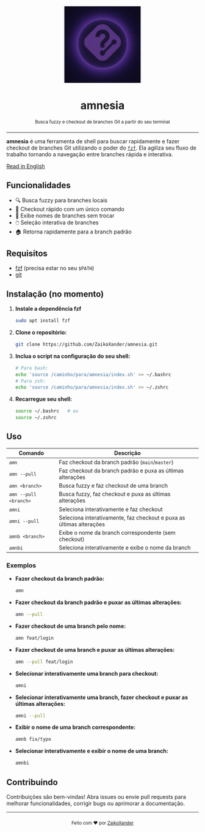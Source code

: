<div align="center">
  <img src="github/docs/logo-2.png" alt="logo amnesia" width="200"/>
  <h1>amnesia</h1>
  <sup>Busca fuzzy e checkout de branches Git a partir do seu terminal</sup>
</div>

---

**amnesia** é uma ferramenta de shell para buscar rapidamente e fazer checkout de branches Git utilizando o poder do [`fzf`](https://github.com/junegunn/fzf). Ela agiliza seu fluxo de trabalho tornando a navegação entre branches rápida e interativa.

[Read in English](README.md)

## Funcionalidades

- 🔍 Busca fuzzy para branches locais
- 🚀 Checkout rápido com um único comando
- 📝 Exibe nomes de branches sem trocar
- 🖱️ Seleção interativa de branches
- 🏠 Retorna rapidamente para a branch padrão

## Requisitos

- [fzf](https://github.com/junegunn/fzf) (precisa estar no seu `$PATH`)
- [git](https://git-scm.com/)

## Instalação (no momento)

1. **Instale a dependência fzf**
   ```sh
   sudo apt install fzf
   ```

2. **Clone o repositório:**
   ```sh
   git clone https://github.com/ZaikoXander/amnesia.git
   ```

3. **Inclua o script na configuração do seu shell:**
   ```sh
   # Para bash:
   echo 'source /caminho/para/amnesia/index.sh' >> ~/.bashrc
   # Para zsh:
   echo 'source /caminho/para/amnesia/index.sh' >> ~/.zshrc
   ```

4. **Recarregue seu shell:**
   ```sh
   source ~/.bashrc   # ou
   source ~/.zshrc
   ```

## Uso

| Comando                | Descrição                                       |
|------------------------|-------------------------------------------------|
| `amn`                  | Faz checkout da branch padrão (`main`/`master`)      |
| `amn --pull`           | Faz checkout da branch padrão e puxa as últimas alterações |
| `amn <branch>`         | Busca fuzzy e faz checkout de uma branch       |
| `amn --pull <branch>`  | Busca fuzzy, faz checkout e puxa as últimas alterações |
| `amni`                 | Seleciona interativamente e faz checkout       |
| `amni --pull`          | Seleciona interativamente, faz checkout e puxa as últimas alterações |
| `amnb <branch>`        | Exibe o nome da branch correspondente (sem checkout) |
| `amnbi`                | Seleciona interativamente e exibe o nome da branch   |

### Exemplos

- **Fazer checkout da branch padrão:**
  ```sh
  amn
  ```
- **Fazer checkout da branch padrão e puxar as últimas alterações:**
  ```sh
  amn --pull
  ```
- **Fazer checkout de uma branch pelo nome:**
  ```sh
  amn feat/login
  ```
- **Fazer checkout de uma branch e puxar as últimas alterações:**
  ```sh
  amn --pull feat/login
  ```
- **Selecionar interativamente uma branch para checkout:**
  ```sh
  amni
  ```
- **Selecionar interativamente uma branch, fazer checkout e puxar as últimas alterações:**
  ```sh
  amni --pull
  ```
- **Exibir o nome de uma branch correspondente:**
  ```sh
  amnb fix/typo
  ```
- **Selecionar interativamente e exibir o nome de uma branch:**
  ```sh
  amnbi
  ```

## Contribuindo

Contribuições são bem-vindas! Abra issues ou envie pull requests para melhorar funcionalidades, corrigir bugs ou aprimorar a documentação.

---

<p align="center">
  <sub>Feito com ❤️ por <a href="https://github.com/ZaikoXander">ZaikoXander</a></sub>
</p>
